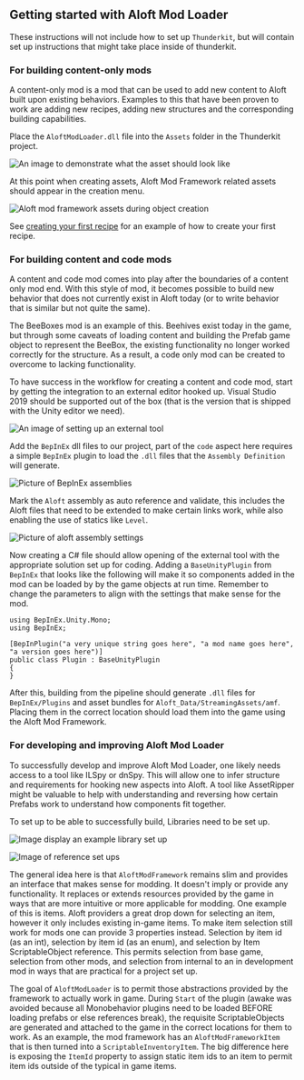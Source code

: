 ## Getting started with Aloft Mod Loader

These instructions will not include how to set up `Thunderkit`, but will contain set up instructions that might take place inside of thunderkit.

### For building content-only mods

A content-only mod is a mod that can be used to add new content to Aloft built upon existing behaviors. Examples to this that have been proven to work are adding new recipes, adding new structures and the corresponding building capabilities.

Place the `AloftModLoader.dll` file into the `Assets` folder in the Thunderkit project.

![An image to demonstrate what the asset should look like](Images/UnityAssetsAloftModLoader.png)

At this point when creating assets, Aloft Mod Framework related assets should appear in the creation menu.

![Aloft mod framework assets during object creation](Images/Create_New_Recipe.png)

See [creating your first recipe](CreatingARecipe.md) for an example of how to create your first recipe.

### For building content and code mods

A content and code mod comes into play after the boundaries of a content only mod end. With this style of mod, it becomes possible to build new behavior that does not currently exist in Aloft today (or to write behavior that is similar but not quite the same).

The BeeBoxes mod is an example of this. Beehives exist today in the game, but through some caveats of loading content and building the Prefab game object to represent the BeeBox, the existing functionality no longer worked correctly for the structure. As a result, a code only mod can be created to overcome to lacking functionality.

To have success in the workflow for creating a content and code mod, start by getting the integration to an external editor hooked up. Visual Studio 2019 should be supported out of the box (that is the version that is shipped with the Unity editor we need).

![An image of setting up an external tool](Images/ExternalTools.png)

Add the `BepInEx` dll files to our project, part of the `code` aspect here requires a simple `BepInEx` plugin to load the `.dll` files that the `Assembly Definition` will generate.

![Picture of BepInEx assemblies](Images/ExampleBepInExPlugins.png)

Mark the `Aloft` assembly as auto reference and validate, this includes the Aloft files that need to be extended to make certain links work, while also enabling the use of statics like `Level`.

![Picture of aloft assembly settings](Images/AloftAssemblyProperties.png)

Now creating a C# file should allow opening of the external tool with the appropriate solution set up for coding. Adding a `BaseUnityPlugin` from `BepInEx` that looks like the following will make it so components added in the mod can be loaded by by the game objects at run time. Remember to change the parameters to align with the settings that make sense for the mod.

```
using BepInEx.Unity.Mono;
using BepInEx;

[BepInPlugin("a very unique string goes here", "a mod name goes here", "a version goes here")]
public class Plugin : BaseUnityPlugin
{
}
```

After this, building from the pipeline should generate `.dll` files for `BepInEx/Plugins` and asset bundles for `Aloft_Data/StreamingAssets/amf`. Placing them in the correct location should load them into the game using the Aloft Mod Framework.

### For developing and improving Aloft Mod Loader

To successfully develop and improve Aloft Mod Loader, one likely needs access to a tool like ILSpy or dnSpy. This will allow one to infer structure and requirements for hooking new aspects into Aloft. A tool like AssetRipper might be valuable to help with understanding and reversing how certain Prefabs work to understand how components fit together.

To set up to be able to successfully build, Libraries need to be set up.

![Image display an example library set up](Images/AloftModLoaderLibraries.png)

![Image of reference set ups](Images/ReferenceSetup.png)

The general idea here is that `AloftModFramework` remains slim and provides an interface that makes sense for modding. It doesn't imply or provide any functionality. It replaces or extends resources provided by the game in ways that are more intuitive or more applicable for modding. One example of this is items. Aloft providers a great drop down for selecting an item, however it only includes existing in-game items. To make item selection still work for mods one can provide 3 properties instead. Selection by item id (as an int), selection by item id (as an enum), and selection by Item ScriptableObject reference. This permits selection from base game, selection from other mods, and selection from internal to an in development mod in ways that are practical for a project set up.

The goal of `AloftModLoader` is to permit those abstractions provided by the framework to actually work in game. During `Start` of the plugin (awake was avoided because all Monobehavior plugins need to be loaded BEFORE loading prefabs or else references break), the requisite ScriptableObjects are generated and attached to the game in the correct locations for them to work. As an example, the mod framework has an `AloftModFrameworkItem` that is then turned into a `ScriptableInventoryItem`. The big difference here is exposing the `ItemId` property to assign static item ids to an item to permit item ids outside of the typical in game items.
